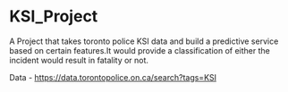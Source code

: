 # KSI_Project
A Project that takes toronto police KSI data and build a predictive service based on certain features.It would provide a classification of either the incident 
would result in fatality or not.

Data - https://data.torontopolice.on.ca/search?tags=KSI
